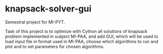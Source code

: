 # knapsack-solver-gui
Semestral project for MI-PYT. 

Task of this project is to optimize with Cython all solutions of knapsack problem implemented in subject MI-PAA, and add GUI, which will be used to load input file in format used in MI-PAA, choose which algorithms to run and plot and to set parameters for chosen algorithms.
